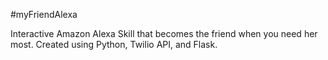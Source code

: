 #myFriendAlexa

Interactive Amazon Alexa Skill that becomes the friend when you need her most.
Created using Python, Twilio API, and Flask.
